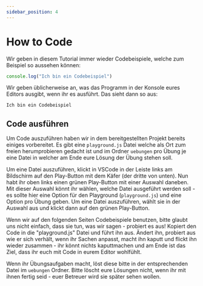 ```yaml
---
sidebar_position: 4
---
```


# How to Code

Wir geben in diesem Tutorial immer wieder Codebeispiele, welche zum Beispiel so aussehen können:

```js
console.log("Ich bin ein Codebeispiel")
```

Wir geben üblicherweise an, was das Programm in der Konsole eures Editors ausgibt, wenn ihr es ausführt. Das sieht dann so aus:

```
Ich bin ein Codebeispiel
```

## Code ausführen

Um Code auszuführen haben wir in dem bereitgestellten Projekt bereits einiges vorbereitet. Es gibt eine `playground.js` Datei welche als Ort zum freien herumprobieren gedacht ist und im Ordner `uebungen` pro Übung je eine Datei in welcher am Ende eure Lösung der Übung stehen soll.

Um eine Datei auszuführen, klickt in VSCode in der Leiste links am Bildschirm auf den Play-Button mit dem Käfer (der dritte von unten). Nun habt ihr oben links einen grünen Play-Button mit einer Auswahl daneben. Mit dieser Auswahl könnt ihr wählen, welche Datei ausgeführt werden soll - es sollte hier eine Option für den Playground (`playground.js`) und eine Option pro Übung geben. Um eine Datei auszuführen, wählt sie in der Auswahl aus und klickt dann auf den grünen Play-Button.

Wenn wir auf den folgenden Seiten Codebeispiele benutzen, bitte glaubt uns nicht einfach, dass sie tun, was wir sagen - probiert es aus! Kopiert den Code in die "playground.js" Datei und führt ihn aus. Ändert ihn, probiert aus wie er sich verhält, wenn ihr Sachen anpasst, macht ihn kaputt und flickt ihn wieder zusammen - ihr könnt nichts kaputtmachen und am Ende ist das Ziel, dass ihr euch mit Code in eurem Editor wohlfühlt.

Wenn ihr Übungsaufgaben macht, löst diese bitte in der entsprechenden Datei im `uebungen` Ordner. Bitte löscht eure Lösungen nicht, wenn ihr mit ihnen fertig seid - euer Betreuer wird sie später sehen wollen.
